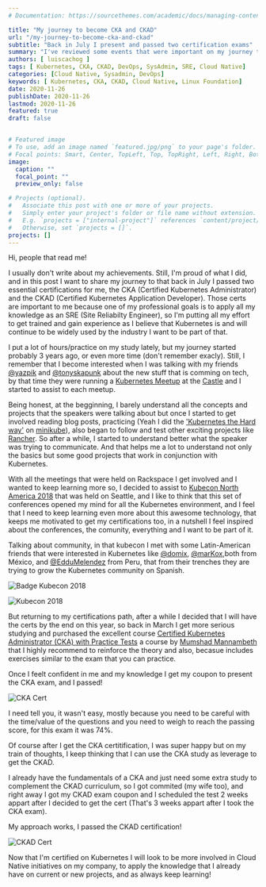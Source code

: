 ```yaml
---
# Documentation: https://sourcethemes.com/academic/docs/managing-content/

title: "My journey to become CKA and CKAD"
url: "/my-journey-to-become-cka-and-ckad"
subtitle: "Back in July I present and passed two certification exams"
summary: "I've reviewed some events that were important on my journey to became became a CKA and CKAD engineer"
authors: [ luiscachog ]
tags: [ Kubernetes, CKA, CKAD, DevOps, SysAdmin, SRE, Cloud Native]
categories: [Cloud Native, Sysadmin, DevOps]
keywords: [ Kubernetes, CKA, CKAD, Cloud Native, Linux Foundation]
date: 2020-11-26
publishDate: 2020-11-26
lastmod: 2020-11-26
featured: true
draft: false


# Featured image
# To use, add an image named `featured.jpg/png` to your page's folder.
# Focal points: Smart, Center, TopLeft, Top, TopRight, Left, Right, BottomLeft, Bottom, BottomRight.
image:
  caption: ""
  focal_point: ""
  preview_only: false

# Projects (optional).
#   Associate this post with one or more of your projects.
#   Simply enter your project's folder or file name without extension.
#   E.g. `projects = ["internal-project"]` references `content/project/deep-learning/index.md`.
#   Otherwise, set `projects = []`.
projects: []
---
```


Hi, people that read me!

I usually don't write about my achievements. Still, I'm proud of what I did, and in this post I want to share my journey to that back in July I passed two essential certifications for me, the CKA (Certified Kubernetes Administrator) and the CKAD (Certified Kubernetes Application Developer).
Those certs are important to me because one of my professional goals is to apply all my knowledge as an SRE (Site Reliabilty Engineer), so I'm putting all my effort to get trained and gain experience as I believe that Kubernetes is and will continue to be widely used by the industry I want to be part of that.

I put a lot of hours/practice on my study lately, but my journey started probably 3 years ago, or even more time (don't remember exacly). Still, I remember that I become interested when I was talking with my friends [@yazpik](https://twitter.com/yazpik) and [@tonyskapunk](https://twitter.com/tonyskapunk) about the new stuff that is comming on tech, by that time they were running a [Kubernetes Meetup](https://www.meetup.com/Kubernetes-San-Antonio/) at the [Castle](https://rackspace.com) and I started to assist to each meetup.

Being honest, at the begginning, I barely understand all the concepts and projects that the speakers were talking about but once I started to get involved reading blog posts, practicing (Yeah I did the ['Kubernetes the Hard way'](https://github.com/kelseyhightower/kubernetes-the-hard-way) on [minikube](https://kubernetes.io/docs/tasks/tools/install-minikube/)), also began to follow and test other exciting projects like [Rancher](https://rancher.com/). So after a while, I started to understand better what the speaker was trying to communicate. And that helps me a lot to understand not only the basics but some good projects that work in conjunction with Kubernetes.

With all the meetings that were held on Rackspace I get involved and I wanted to keep learning more so, I decided to assist to [Kubecon North America 2018](https://events19.linuxfoundation.org/events/kubecon-cloudnativecon-north-america-2018/) that was held on Seattle, and I like to think that this set of conferences opened my mind for all the Kubernetes environment, and I feel that I need to keep learning even more about this awesome technology, that keeps me motivated to get my certifications too, in a nutshell I feel inspired about the conferences, the comunity, everything and I want to be part of it.

Talking about community, in that kubecon I met with some Latin-American friends that were interested in Kubernetes like [@domix](https://twitter.com/domix), [@marKox](https://twitter.com/_marKox),both from México, and [@EdduMelendez](https://twitter.com/EdduMelendez) from Peru, that from their trenches they are trying to grow the Kubernetes community on Spanish.

![Badge Kubecon 2018](/media/posts/my-journey-to-become-a-cka-and-ckad/badge_kubecon.png)

![Kubecon 2018](/media/posts/my-journey-to-become-a-cka-and-ckad/kubecon-2018.gif)

But returning to my certifications path, after a while I decided that I will have the certs by the end on this year, so back in March I get more serious studying and purchased the excellent course [Certified Kubernetes Administrator (CKA) with Practice Tests](https://www.udemy.com/course/certified-kubernetes-administrator-with-practice-tests/) a course by [Mumshad Mannambeth](https://twitter.com/mmumshad) that I highly recommend to reinforce the theory and also, becasue includes exercises similar to the exam that you can practice.

Once I feelt confident in me and my knowledge I get my coupon to present the CKA exam, and I passed!

![CKA Cert](/media/posts/my-journey-to-become-a-cka-and-ckad/cka.png)

I need tell you, it wasn't easy, mostly because you need to be careful with the time/value of the questions and you need to weigh to reach the passing score, for this exam it was 74%.

Of course after I get the CKA certitification, I was super happy but on my train of thoughts, I keep thinking that I can use the CKA study as leverage to get the CKAD.

I already have the fundamentals of a CKA and just need some extra study to complement the CKAD curriculum, so I got commited (my wife too), and right away I got my CKAD exam coupon and I scheduled the test 2 weeks appart after I decided to get the cert (That's 3 weeks appart after I took the CKA exam).

My approach works, I passed the CKAD certification!

![CKAD Cert](/media/posts/my-journey-to-become-a-cka-and-ckad/ckad.png)

Now that I'm certified on Kubernetes I will look to be more involved in Cloud Native initiatives on my company, to apply the knowledge that I already have on current or new projects, and as always keep learning!

